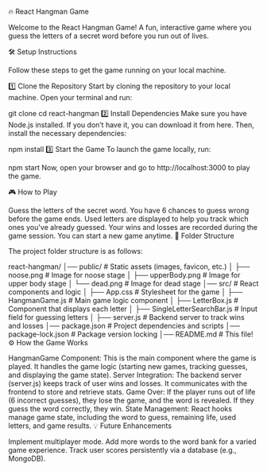 🔥 React Hangman Game

Welcome to the React Hangman Game! A fun, interactive game where you guess the letters of a secret word before you run out of lives.

🛠 Setup Instructions

Follow these steps to get the game running on your local machine.

1️⃣ Clone the Repository
Start by cloning the repository to your local machine. Open your terminal and run:

git clone <your-repo-url>
cd react-hangman
2️⃣ Install Dependencies
Make sure you have Node.js installed. If you don’t have it, you can download it from here. Then, install the necessary dependencies:

npm install
3️⃣ Start the Game
To launch the game locally, run:

npm start
Now, open your browser and go to http://localhost:3000 to play the game.

🎮 How to Play

Guess the letters of the secret word.
You have 6 chances to guess wrong before the game ends.
Used letters are displayed to help you track which ones you've already guessed.
Your wins and losses are recorded during the game session.
You can start a new game anytime.
📝 Folder Structure

The project folder structure is as follows:

react-hangman/
│── public/                          # Static assets (images, favicon, etc.)
│   ├── noose.png                    # Image for noose stage
│   ├── upperBody.png                # Image for upper body stage
│   └── dead.png                     # Image for dead stage
│── src/                             # React components and logic
│   ├── App.css                      # Stylesheet for the game
│   ├── HangmanGame.js               # Main game logic component
│   ├── LetterBox.js                 # Component that displays each letter
│   ├── SingleLetterSearchBar.js     # Input field for guessing letters
│   ├── server.js                    # Backend server to track wins and losses
│── package.json                     # Project dependencies and scripts
│── package-lock.json                # Package version locking
│── README.md                        # This file!
⚙️ How the Game Works

HangmanGame Component: This is the main component where the game is played. It handles the game logic (starting new games, tracking guesses, and displaying the game state).
Server Integration: The backend server (server.js) keeps track of user wins and losses. It communicates with the frontend to store and retrieve stats.
Game Over: If the player runs out of life (6 incorrect guesses), they lose the game, and the word is revealed. If they guess the word correctly, they win.
State Management: React hooks manage game state, including the word to guess, remaining life, used letters, and game results.
💡 Future Enhancements

Implement multiplayer mode.
Add more words to the word bank for a varied game experience.
Track user scores persistently via a database (e.g., MongoDB).
